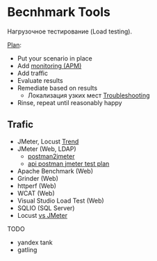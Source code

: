 # Becnhmark Tools

Нагрузочное тестирование (Load testing).

[Plan](https://serverfault.com/a/350463):

- Put your scenario in place
- Add [monitoring (APM)](observability/monitoring.md)
- Add traffic
- Evaluate results
- Remediate based on results
	- Локализация узких мест [Troubleshooting](../../troubleshooting.md)
- Rinse, repeat until reasonably happy

## Trafic

- JMeter, Locust [Trend](https://trends.google.ru/trends/explore?date=today%205-y&q=jmeter,locust,gatling,loadrunner&hl=ru)
- JMeter (Web, LDAP)
	- [postman2jmeter](https://hatchjs.com/jmeter-import-postman-collection/)
	- [api postman jmeter test plan](https://www.postman.com/postman/workspace/postman-public-workspace/documentation/12959542-805366ba-5684-44d1-b75c-f47885c3c87a)
- Apache Benchmark (Web)
- Grinder (Web)
- httperf (Web)
- WCAT (Web)
- Visual Studio Load Test (Web)
- SQLIO (SQL Server)
- Locust
	[vs JMeter](https://www.blazemeter.com/blog/jmeter-vs-locust)

TODO

- yandex tank
- gatling
